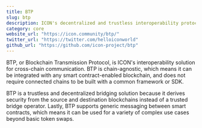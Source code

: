```yaml
---
title: BTP
slug: btp
description: ICON's decentralized and trustless interoperability protocol that facilitates generic messaging betweeen industry-leading blockchains.
category: core
website_url: "https://icon.community/btp/"
twitter_url: "https://twitter.com/helloiconworld"
github_url: "https://github.com/icon-project/btp"
---
```


BTP, or Blockchain Transmission Protocol, is ICON's interoperability solution for cross-chain communication. BTP is chain-agnostic, which means it can be integrated with any smart contract-enabled blockchain, and does not require connected chains to be built with a common framework or SDK.

BTP is a trustless and decentralized bridging solution because it derives security from the source and destination blockchains instead of a trusted bridge operator. Lastly, BTP supports generic messaging between smart contracts, which means it can be used for a variety of complex use cases beyond basic token swaps.